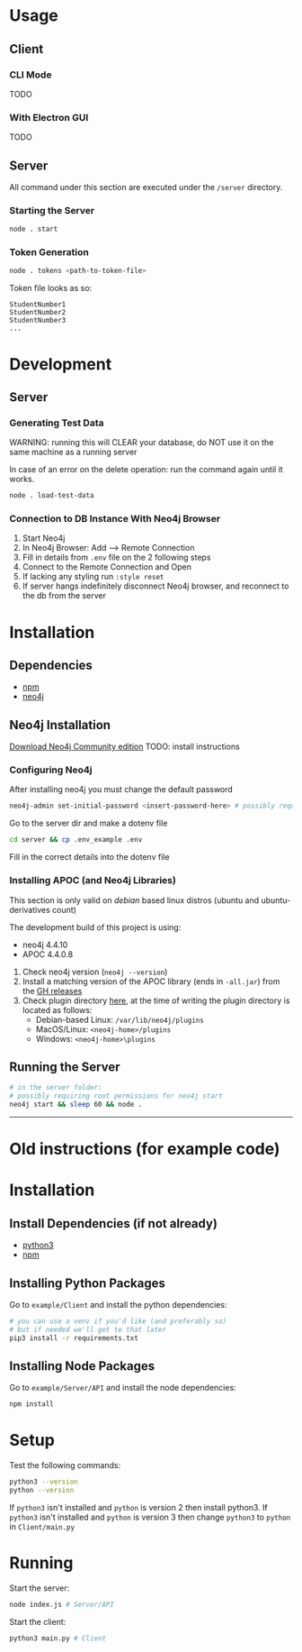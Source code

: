 # Usage

## Client
### CLI Mode
TODO

### With Electron GUI
TODO

## Server
All command under this section are executed under the `/server` directory.

### Starting the Server
```zsh
node . start
```

### Token Generation
```zsh
node . tokens <path-to-token-file>
```

Token file looks as so:
```csv
StudentNumber1
StudentNumber2
StudentNumber3
...
```

# Development
## Server
### Generating Test Data
WARNING: running this will CLEAR your database, do NOT use it on the same machine as a running server

In case of an error on the delete operation: run the command again until it works.
```zsh
node . load-test-data
```

### Connection to DB Instance With Neo4j Browser
1. Start Neo4j
2. In Neo4j Browser: Add --> Remote Connection
3. Fill in details from `.env` file on the 2 following steps
4. Connect to the Remote Connection and Open
5. If lacking any styling run `:style reset`
6. If server hangs indefinitely disconnect Neo4j browser, and reconnect to the db from the server

# Installation
## Dependencies
- [npm](https://phoenixnap.com/kb/install-node-js-npm-on-windows)
- [neo4j](https://neo4j.com/)

## Neo4j Installation
[Download Neo4j Community edition](https://neo4j.com/download-center/#community)
TODO: install instructions

### Configuring Neo4j
After installing neo4j you must change the default password
```bash
neo4j-admin set-initial-password <insert-password-here> # possibly requiring root permissions
```

Go to the server dir and make a dotenv file
```bash
cd server && cp .env_example .env
```

Fill in the correct details into the dotenv file

### Installing APOC (and Neo4j Libraries)
This section is only valid on *debian* based linux distros (ubuntu and ubuntu-derivatives count)

The development build of this project is using:
- neo4j 4.4.10
- APOC 4.4.0.8

1. Check neo4j version (`neo4j --version`)
2. Install a matching version of the APOC library (ends in `-all.jar`) from the [GH releases](https://github.com/neo4j-contrib/neo4j-apoc-procedures/releases)
3. Check plugin directory [here](https://neo4j.com/docs/operations-manual/current/configuration/file-locations/), at the time of writing the plugin directory is located as follows:
   - Debian-based Linux: `/var/lib/neo4j/plugins`
   - MacOS/Linux: `<neo4j-home>/plugins`
   - Windows: `<neo4j-home>\plugins`

## Running the Server
```bash
# in the server folder:
# possibly requiring root permissions for neo4j start
neo4j start && sleep 60 && node .
```

---

# Old instructions (for example code)
# Installation
## Install Dependencies (if not already)
- [python3](https://www.python.org/downloads/)
- [npm](https://phoenixnap.com/kb/install-node-js-npm-on-windows)

## Installing Python Packages
Go to `example/Client` and install the python dependencies:
```bash
# you can use a venv if you'd like (and preferably so)
# but if needed we'll get to that later
pip3 install -r requirements.txt
```

## Installing Node Packages
Go to `example/Server/API` and install the node dependencies:
```bash
npm install
```

# Setup
Test the following commands:
```bash
python3 --version
python --version
```

If `python3` isn't installed and `python` is version 2 then install python3.
If `python3` isn't installed and `python` is version 3 then change `python3` to `python` in `Client/main.py`

# Running
Start the server:
```bash
node index.js # Server/API
```

Start the client:
```bash
python3 main.py # Client
```
